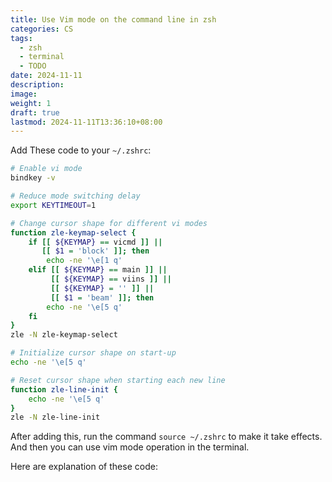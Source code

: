 ```yaml
---
title: Use Vim mode on the command line in zsh
categories: CS
tags:
  - zsh
  - terminal
  - TODO
date: 2024-11-11
description: 
image: 
weight: 1
draft: true
lastmod: 2024-11-11T13:36:10+08:00
---
```

Add These code to your `~/.zshrc`:

```sh
# Enable vi mode
bindkey -v

# Reduce mode switching delay
export KEYTIMEOUT=1

# Change cursor shape for different vi modes
function zle-keymap-select {
    if [[ ${KEYMAP} == vicmd ]] ||
       [[ $1 = 'block' ]]; then
        echo -ne '\e[1 q'
    elif [[ ${KEYMAP} == main ]] ||
         [[ ${KEYMAP} == viins ]] ||
         [[ ${KEYMAP} = '' ]] ||
         [[ $1 = 'beam' ]]; then
        echo -ne '\e[5 q'
    fi
}
zle -N zle-keymap-select

# Initialize cursor shape on start-up
echo -ne '\e[5 q'

# Reset cursor shape when starting each new line
function zle-line-init {
    echo -ne '\e[5 q'
}
zle -N zle-line-init
```

After adding this, run the command `source ~/.zshrc` to make it take effects. And then you can use vim mode operation in the terminal.

Here are explanation of these code:

